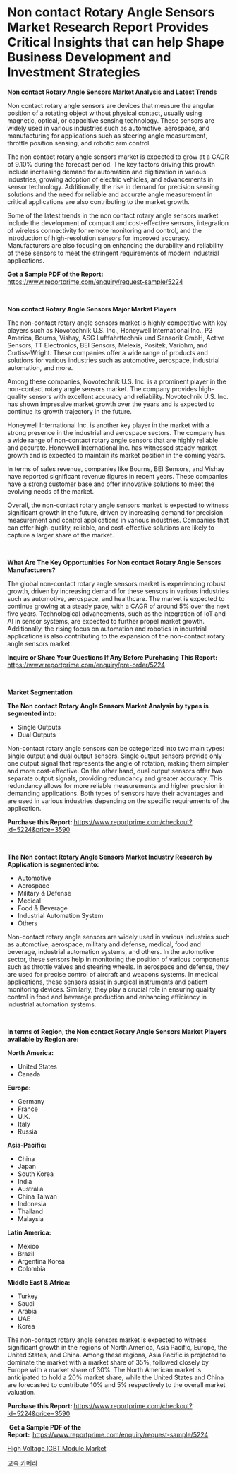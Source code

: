 <p><h1>Non contact Rotary Angle Sensors Market Research Report Provides Critical Insights that can help Shape Business Development and Investment Strategies</h1></p><p><strong>Non contact Rotary Angle Sensors Market Analysis and Latest Trends</strong></p>
<p><p>Non contact rotary angle sensors are devices that measure the angular position of a rotating object without physical contact, usually using magnetic, optical, or capacitive sensing technology. These sensors are widely used in various industries such as automotive, aerospace, and manufacturing for applications such as steering angle measurement, throttle position sensing, and robotic arm control.</p><p>The non contact rotary angle sensors market is expected to grow at a CAGR of 9.10% during the forecast period. The key factors driving this growth include increasing demand for automation and digitization in various industries, growing adoption of electric vehicles, and advancements in sensor technology. Additionally, the rise in demand for precision sensing solutions and the need for reliable and accurate angle measurement in critical applications are also contributing to the market growth.</p><p>Some of the latest trends in the non contact rotary angle sensors market include the development of compact and cost-effective sensors, integration of wireless connectivity for remote monitoring and control, and the introduction of high-resolution sensors for improved accuracy. Manufacturers are also focusing on enhancing the durability and reliability of these sensors to meet the stringent requirements of modern industrial applications.</p></p>
<p><strong>Get a Sample PDF of the Report:&nbsp;</strong> <a href="https://www.reportprime.com/enquiry/request-sample/5224">https://www.reportprime.com/enquiry/request-sample/5224</a></p>
<p>&nbsp;</p>
<p><strong>Non contact Rotary Angle Sensors Major Market Players</strong></p>
<p><p>The non-contact rotary angle sensors market is highly competitive with key players such as Novotechnik U.S. Inc., Honeywell International Inc., P3 America, Bourns, Vishay, ASG Luftfahrttechnik und Sensorik GmbH, Active Sensors, TT Electronics, BEI Sensors, Melexis, Positek, Variohm, and Curtiss-Wright. These companies offer a wide range of products and solutions for various industries such as automotive, aerospace, industrial automation, and more.</p><p>Among these companies, Novotechnik U.S. Inc. is a prominent player in the non-contact rotary angle sensors market. The company provides high-quality sensors with excellent accuracy and reliability. Novotechnik U.S. Inc. has shown impressive market growth over the years and is expected to continue its growth trajectory in the future. </p><p>Honeywell International Inc. is another key player in the market with a strong presence in the industrial and aerospace sectors. The company has a wide range of non-contact rotary angle sensors that are highly reliable and accurate. Honeywell International Inc. has witnessed steady market growth and is expected to maintain its market position in the coming years.</p><p>In terms of sales revenue, companies like Bourns, BEI Sensors, and Vishay have reported significant revenue figures in recent years. These companies have a strong customer base and offer innovative solutions to meet the evolving needs of the market.</p><p>Overall, the non-contact rotary angle sensors market is expected to witness significant growth in the future, driven by increasing demand for precision measurement and control applications in various industries. Companies that can offer high-quality, reliable, and cost-effective solutions are likely to capture a larger share of the market.</p></p>
<p>&nbsp;</p>
<p><strong>What Are The Key Opportunities For Non contact Rotary Angle Sensors Manufacturers?</strong></p>
<p><p>The global non-contact rotary angle sensors market is experiencing robust growth, driven by increasing demand for these sensors in various industries such as automotive, aerospace, and healthcare. The market is expected to continue growing at a steady pace, with a CAGR of around 5% over the next five years. Technological advancements, such as the integration of IoT and AI in sensor systems, are expected to further propel market growth. Additionally, the rising focus on automation and robotics in industrial applications is also contributing to the expansion of the non-contact rotary angle sensors market.</p></p>
<p><strong>Inquire or Share Your Questions If Any Before Purchasing This Report:</strong> <a href="https://www.reportprime.com/enquiry/pre-order/5224">https://www.reportprime.com/enquiry/pre-order/5224</a></p>
<p>&nbsp;</p>
<p><strong>Market Segmentation</strong></p>
<p><strong>The Non contact Rotary Angle Sensors Market Analysis by types is segmented into:</strong></p>
<p><ul><li>Single Outputs</li><li>Dual Outputs</li></ul></p>
<p><p>Non-contact rotary angle sensors can be categorized into two main types: single output and dual output sensors. Single output sensors provide only one output signal that represents the angle of rotation, making them simpler and more cost-effective. On the other hand, dual output sensors offer two separate output signals, providing redundancy and greater accuracy. This redundancy allows for more reliable measurements and higher precision in demanding applications. Both types of sensors have their advantages and are used in various industries depending on the specific requirements of the application.</p></p>
<p><strong>Purchase this Report:&nbsp;</strong><a href="https://www.reportprime.com/checkout?id=5224&price=3590">https://www.reportprime.com/checkout?id=5224&price=3590</a></p>
<p>&nbsp;</p>
<p><strong>The Non contact Rotary Angle Sensors Market Industry Research by Application is segmented into:</strong></p>
<p><ul><li>Automotive</li><li>Aerospace</li><li>Military & Defense</li><li>Medical</li><li>Food & Beverage</li><li>Industrial Automation System</li><li>Others</li></ul></p>
<p><p>Non-contact rotary angle sensors are widely used in various industries such as automotive, aerospace, military and defense, medical, food and beverage, industrial automation systems, and others. In the automotive sector, these sensors help in monitoring the position of various components such as throttle valves and steering wheels. In aerospace and defense, they are used for precise control of aircraft and weapons systems. In medical applications, these sensors assist in surgical instruments and patient monitoring devices. Similarly, they play a crucial role in ensuring quality control in food and beverage production and enhancing efficiency in industrial automation systems.</p></p>
<p>&nbsp;</p>
<p><strong>In terms of Region, the Non contact Rotary Angle Sensors Market Players available by Region are:</strong></p>
<p>
    <p> <strong> North America: </strong>
        <ul>
            <li>United States</li>
            <li>Canada</li>
        </ul>
        </p> 
    <p> <strong> Europe: </strong>
        <ul>
            <li>Germany</li>
            <li>France</li>
            <li>U.K.</li>
            <li>Italy</li>
            <li>Russia</li>
        </ul>
        </p> 
    <p> <strong> Asia-Pacific: </strong>
        <ul>
            <li>China</li>
            <li>Japan</li>
            <li>South Korea</li>
            <li>India</li>
            <li>Australia</li>
            <li>China Taiwan</li>
            <li>Indonesia</li>
            <li>Thailand</li>
            <li>Malaysia</li>
        </ul>
        </p> 
    <p> <strong> Latin America: </strong>
        <ul>
            <li>Mexico</li>
            <li>Brazil</li>
            <li>Argentina Korea</li>
            <li>Colombia</li>
        </ul>
        </p> 
    <p> <strong> Middle East & Africa: </strong>
        <ul>
            <li>Turkey</li>
            <li>Saudi</li>
            <li>Arabia</li>
            <li>UAE</li>
            <li>Korea</li>
        </ul>
    </p>
    </p>
<p><p>The non-contact rotary angle sensors market is expected to witness significant growth in the regions of North America, Asia Pacific, Europe, the United States, and China. Among these regions, Asia Pacific is projected to dominate the market with a market share of 35%, followed closely by Europe with a market share of 30%. The North American market is anticipated to hold a 20% market share, while the United States and China are forecasted to contribute 10% and 5% respectively to the overall market valuation.</p></p>
<p><strong>Purchase this Report: </strong><a href="https://www.reportprime.com/checkout?id=5224&price=3590">https://www.reportprime.com/checkout?id=5224&price=3590</a></p>
<p>&nbsp;<strong>Get a Sample PDF of the Report:&nbsp;&nbsp;</strong><a href="https://www.reportprime.com/enquiry/request-sample/5224">https://www.reportprime.com/enquiry/request-sample/5224</a></p>
<p><strong></strong></p>
<p><p><a href="https://github.com/JameTravis/Market-Research-Report-List-4/blob/main/high-voltage-igbt-module-market.md">High Voltage IGBT Module Market</a></p><p><a href="https://github.com/laholand/Market-Research-Report-List-3/blob/main/988269714361.md">고속 카메라</a></p></p>